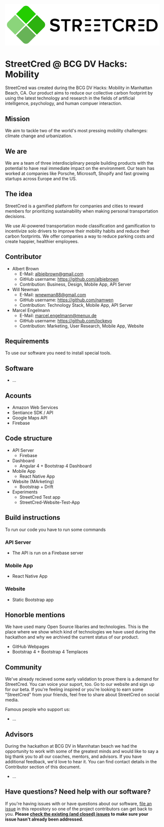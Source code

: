 ![StreetCred](https://github.com/lockeyo/StreetCred/blob/master/website/img/streetcred-logo.png)

# StreetCred @ BCG DV Hacks: Mobility

StreetCred was created during the BCG DV Hacks: Mobility in Manhattan Beach, CA. Our product aims to reduce our collective carbon footprint by using the latest technology and research in the fields of artificial intelligence, psychology, and human compuer interaction.

## Mission

We aim to tackle two of the world's most pressing mobility challenges: climate change and urbanization.

## We are

We are a team of three interdisciplinary people building products with the potential to have real immediate impact on the environment. Our team has worked at companies like Porsche, Microsoft, Shopify and fast growing startups across Europe and the US.

## The idea

StreetCred is a gamified platform for companies and cities to reward members for prioritizing sustainability when making personal transportation decisions.

We use AI-powered transportation mode classification and gamification to incentivize solo drivers to improve their mobility habits and reduce their carbon footprints. We offer companies a way to reduce parking costs and create happier, healthier employees.

## Contributor

* Albert Brown
	* E-Mail: albiejbrown@gmail.com
	* GitHub username: https://github.com/albiebrown
	* Contribution: Business, Design, Mobile App, API Server
* Will Newman
	* E-Mail: wnewman88@gmail.com
	* GitHub username: https://github.com/namwen
	* Contribution: Technology Stack, Mobile App, API Server
* Marcel Engelmann
	* E-Mail: marcel.engelmann@menux.de
	* GitHub username: https://github.com/lockeyo
	* Contribution: Marketing, User Research, Mobile App, Website

## Requirements

To use our software you need to install special tools.

## Software

* ...

## Acounts

* Amazon Web Services
* Sentiance SDK / API
* Google Maps API
* Firebase

## Code structure

* API Server
	* Firebase
* Dashboard
	* Angular 4 + Bootstrap 4 Dashboard
* Mobile App
	* React Native App
* Website (MArketing)
  	* Bootstrap + Drift
* Experiments
  	* StreetCred Test app
  	* StreetCred-Website-Test-App


## Build instructions

To run our code you have to run some commands

### API Server

* The API is run on a Firebase server

### Mobile App

* React Native App

### Website

* Static Bootstrap app

## Honorble mentions

We have used many Open Source libaries and technologies. This is the place where we show which kind of technologies we have used during the hackathon and why we archived the current status of our product.

* GitHub Webpages
* Bootstrap 4 + Bootstrap 4 Templaces

## Community

We've already recieved some early validation to prove there is a demand for StreetCred. You can voice your suport, too. Go to our website and sign up for our beta. If you're feeling inspired or you're looking to earn some "StreetCred" from your friends, feel free to share about StreetCred on social media.

Famous people who support us:

* ...

## Advisors

During the hackathon at BCG DV in Mannhatan beach we had the opportunity to work with some of the greatest minds and would like to say a big thank you to all our coaches, mentors, and advisors. If you have additional feedback, we'd love to hear it. You can find contact details in the Contributor section of this document.

* ...

## Have questions? Need help with our software?

If you're having issues with or have questions about our software, [file an issue](https://github.com/lockeyo/Road-Genius/issues) in this repository so one of the project contributors can get back to you. **Please [check the existing (and closed) issues](https://github.com/lockeyo/Road-Genius/issues?q=is%3Aissue) to make sure your issue hasn't already been addressed.**
